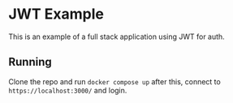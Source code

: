 # JWT Example

This is an example of a full stack application using JWT for
auth.

## Running

Clone the repo and run `docker compose up` after this,
connect to `https://localhost:3000/` and login.
